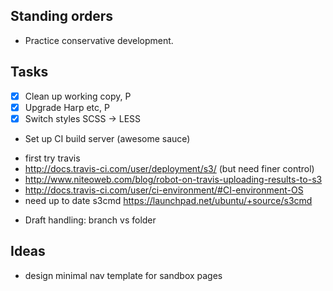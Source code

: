 ## Standing orders

- Practice conservative development.

## Tasks

 * [x] Clean up working copy, P
 * [x] Upgrade Harp etc, P
 * [x] Switch styles SCSS -> LESS
 * Set up CI build server (awesome sauce)
  - first try travis
   - http://docs.travis-ci.com/user/deployment/s3/ (but need finer control)
   - http://www.niteoweb.com/blog/robot-on-travis-uploading-results-to-s3
   - http://docs.travis-ci.com/user/ci-environment/#CI-environment-OS
   - need up to date s3cmd https://launchpad.net/ubuntu/+source/s3cmd
 * Draft handling: branch vs folder
## Ideas

- design minimal nav template for sandbox pages

